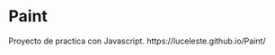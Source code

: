 # Paint
<p align="left">
Proyecto de practica con Javascript.
https://luceleste.github.io/Paint/</p>
